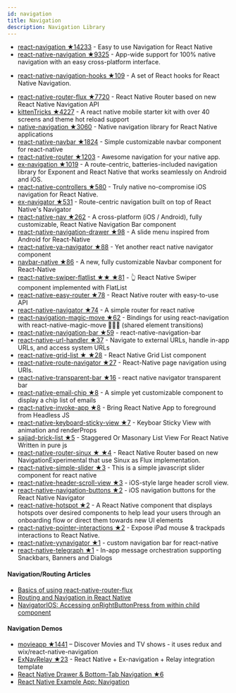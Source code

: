 ```yaml
---
id: navigation
title: Navigation
description: Navigation Library
---
```


- [react-navigation ★14233](https://github.com/react-community/react-navigation) - Easy to use Navigation for React Native
- [react-native-navigation ★9325](https://github.com/wix/react-native-navigation) - App-wide support for 100% native navigation with an easy cross-platform interface.

* [react-native-navigation-hooks ★109](https://github.com/underscopeio/react-native-navigation-hooks) - A set of React hooks for React Native Navigation.

- [react-native-router-flux ★7720](https://github.com/aksonov/react-native-router-flux) - React Native Router based on new React Native Navigation API
- [kittenTricks ★4227](https://github.com/akveo/kittenTricks) - A react native mobile starter kit with over 40 screens and theme hot reload support
- [native-navigation ★3060](https://github.com/airbnb/native-navigation) - Native navigation library for React Native applications
- [react-native-navbar ★1824](https://github.com/Kureev/react-native-navbar) - Simple customizable navbar component for react-native
- [react-native-router ★1203](https://github.com/t4t5/react-native-router) - Awesome navigation for your native app.
- [ex-navigation ★1019](https://github.com/exponentjs/ex-navigation) - A route-centric, batteries-included navigation library for Exponent and React Native that works seamlessly on Android and iOS.
- [react-native-controllers ★580](https://github.com/wix/react-native-controllers) - Truly native no-compromise iOS navigation for React Native.
- [ex-navigator ★531](https://github.com/exponentjs/ex-navigator) - Route-centric navigation built on top of React Native's Navigator
- [react-native-nav ★262](https://github.com/jineshshah36/react-native-nav) - A cross-platform (iOS / Android), fully customizable, React Native Navigation Bar component
- [react-native-navigation-drawer ★98](https://github.com/ilansas/react-native-navigation-drawer) - A slide menu inspired from Android for React-Native
- [react-native-ya-navigator ★88](https://github.com/xxsnakerxx/react-native-ya-navigator) - Yet another react native navigator component
- [navbar-native ★86](https://github.com/redbaron76/navbar-native) - A new, fully customizable Navbar component for React-Native
- [react-native-swiper-flatlist ★★ ★81](https://github.com/gusgard/react-native-swiper-flatlist) - 👆 React Native Swiper component implemented with FlatList
- [react-native-easy-router ★78](https://github.com/sergeyshpadyrev/react-native-easy-router) - React Native router with easy-to-use API
- [react-native-navigator ★74](https://github.com/thewei/react-native-navigator) - A simple router for react native
- [react-navigation-magic-move ★62](https://github.com/IjzerenHein/react-navigation-magic-move) - Bindings for using react-navigation with react-native-magic-move 🐰🎩✨ (shared element transitions)
- [react-native-navigation-bar ★59](https://github.com/beefe/react-native-navigation-bar) - react-native-navigation-bar
- [react-native-url-handler ★37](https://github.com/exponentjs/react-native-url-handler) - Navigate to external URLs, handle in-app URLs, and access system URLs
- [react-native-grid-list ★ ★28](https://github.com/gusgard/react-native-grid-list) - React Native Grid List component
- [react-native-route-navigator ★27](https://github.com/Andr3wHur5t/react-native-route-navigator) - React-Native page navigation using URIs.
- [react-native-transparent-bar ★16](https://github.com/23c/react-native-transparent-bar) - react native navigator transparent bar
- [react-native-email-chip ★8](https://github.com/arelstone/react-native-email-chip) - A simple yet customizable component to display a chip list of emails
- [react-native-invoke-app ★8](https://github.com/vicke4/react-native-invoke-app) - Bring React Native App to foreground from Headless JS
- [react-native-keyboard-sticky-view ★7](https://github.com/melihberberolu/React-Native-Keyboard-Sticky-View) - Keyboar Sticky View with animation and renderProps
- [sajjad-brick-list ★5](https://github.com/lvlrSajjad/sajjad-brick-list) - Staggered Or Masonary List View For React Native Written in pure js
- [react-native-router-sinux ★ ★4](https://github.com/jbpin/react-native-router-sinux) - React Native Router based on new NavigationExperimental that use Sinux as Flux implementation.
- [react-native-simple-slider ★3](https://github.com/NesChaiyapon/react-native-simple-slider) - This is a simple javascript slider component for react native
- [react-native-header-scroll-view ★3](https://github.com/jonsamp/react-native-header-scroll-view) - iOS-style large header scroll view.
- [react-native-navigation-buttons ★2](https://github.com/shayne/react-native-navigation-buttons) - iOS navigation buttons for the React Native Navigator
- [react-native-hotspot ★2](https://github.com/lawnstarter/react-native-hotspot) - A React Native component that displays hotspots over desired components to help lead your users through an onboarding flow or direct them towards new UI elements
- [react-native-pointer-interactions ★2](https://github.com/thefunbots/react-native-pointer-interactions) - Expose iPad mouse & trackpads interactions to React Native.
- [react-native-yynavigator ★1](https://github.com/yiyangest/react-native-yynavigator) - custom navigation bar for react-native
- [react-native-telegraph ★1](https://github.com/robertherber/react-native-telegraph) - In-app message orchestration supporting Snackbars, Banners and Dialogs

#### Navigation/Routing Articles

- [Basics of using react-native-router-flux](https://medium.com/@spencer_carli/react-native-basics-using-react-native-router-flux-f11e5128aff9#.di5mvrbdr)
- [Routing and Navigation in React Native](http://blog.paracode.com/2016/01/05/routing-and-navigation-in-react-native/)
- [NavigatorIOS: Accessing onRightButtonPress from within child component](https://github.com/facebook/react-native/issues/31)

#### Navigation Demos

- [movieapp ★1441](https://github.com/JuneDomingo/movieapp) – Discover Movies and TV shows - it uses redux and wix/react-native-navigation
- [ExNavRelay ★23](https://github.com/sibelius/ExNavRelay) - React Native + Ex-navigation + Relay integration template
- [React Native Drawer & Bottom-Tab Navigation ★6](https://github.com/tassdr/react-native-template)
- [React Native Example App: Navigation](http://tech.taskrabbit.com/blog/2015/09/21/react-native-example-app/)
